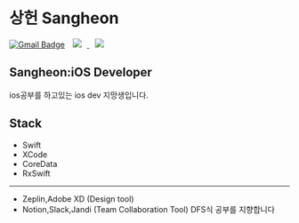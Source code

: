 # 상헌 Sangheon
[![Gmail Badge](https://img.shields.io/badge/Gmail-d14836?style=flat-square&logo=Gmail&logoColor=white&link=mailto:sangheon0724@gmail.com)](mailto:sangheon0724@gmail.com)
<a href="https://instagram.com/sangheon____/">
    <img 
        src="http://img.shields.io/badge/-Instagram-pink?style=dd2a7b&logo=Instagram&link=https://instagram.com/sangheon____/"
        style="height : auto; margin-left : 10px; margin-right : 10px;"/>
</a>
<a href="https://sangheon0724.medium.com/">
    <img 
        src="http://img.shields.io/badge/-Tech%20Blog-black?style=flat&logo=medium&link=https://sangheon0724.medium.com/"
        style="height : auto; margin-left : 10px; margin-right : 10px;"/>
</a>
## Sangheon:iOS Developer
ios공부를 하고있는 ios dev 지망생입니다.

## Stack
- Swift 
- XCode
- CoreData
- RxSwift
- ------
- Zeplin,Adobe XD (Design tool)
- Notion,Slack,Jandi (Team Collaboration Tool)
DFS식 공부를 지향합니다
